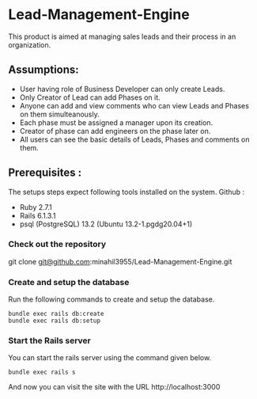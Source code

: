 # Lead-Management-Engine
This product is aimed at managing sales leads and their process in an organization.
## Assumptions:
   - User having role of Business Developer can only create Leads.
   - Only Creator of Lead can add Phases on it.
   - Anyone can add and view comments who can view Leads and Phases on them simulteanously.
   - Each phase must be assigned a manager upon its creation.
   - Creator of phase can add engineers on the phase later on.
   - All users can see the basic details of Leads, Phases and comments on them.
## Prerequisites :
The setups steps expect following tools installed on the system.
Github :
  * Ruby 2.7.1
  * Rails 6.1.3.1
  * psql (PostgreSQL) 13.2 (Ubuntu 13.2-1.pgdg20.04+1)
### Check out the repository
git clone git@github.com:minahil3955/Lead-Management-Engine.git

### Create and setup the database
Run the following commands to create and setup the database.
```
bundle exec rails db:create
bundle exec rails db:setup
```
### Start the Rails server
You can start the rails server using the command given below.
```
bundle exec rails s
```
And now you can visit the site with the URL http://localhost:3000
